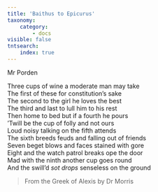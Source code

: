 ```yaml
---
title: 'Baithus to Epicurus'
taxonomy:
    category:
        - docs
visible: false
tntsearch:
    index: true
---
```


<div class="author">Mr Porden</div>

Three cups of wine a moderate man may take  
The first of these for constitution’s sake  
The second to the girl he loves the best  
The third and last to lull him to his rest  
Then home to bed but if a fourth he pours  
’Twill be the cup of folly and not ours  
Loud noisy talking on the fifth attends  
The sixth breeds feuds and falling out of friends  
Seven beget blows and faces stained with gore  
Eight and the watch patrol breaks ope the door  
Mad with the ninth another cup goes round  
And the swill’d *sot drops* senseless on the ground

> From the Greek of Alexis by Dr Morris